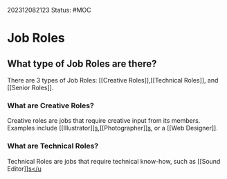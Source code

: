 202312082123
Status: #MOC

# Job Roles


## What type of Job Roles are there?

There are 3 types of Job Roles: [[Creative Roles]],[[Technical Roles]], and [[Senior Roles]].

### What are Creative Roles?

Creative roles are jobs that require creative input from its members. Examples include [[Illustrator]]<u>s</u>,[[Photographer]]<u>s</u>, or a [[Web Designer]].

### What are Technical Roles?

Technical Roles are jobs that require technical know-how, such as [[Sound Editor]]<u>s</u